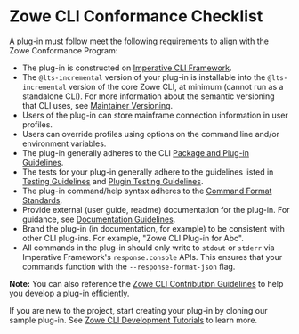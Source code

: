 # Zowe CLI Conformance Checklist

A plug-in must follow meet the following requirements to align with the Zowe Conformance Program:

- The plug-in is constructed on [Imperative CLI Framework](https://github.com/zowe/imperative).
- The `@lts-incremental` version of your plug-in is installable into the `@lts-incremental` version of the core Zowe CLI, at minimum (cannot run as a standalone CLI). For more information about the semantic versioning that CLI uses, see [Maintainer Versioning](https://github.com/zowe/zowe-cli/blob/master/docs/MaintainerVersioning.md).
- Users of the plug-in can store mainframe connection information in user profiles.
- Users can override profiles using options on the command line and/or environment variables.
- The plug-in generally adheres to the CLI [Package and Plug-in Guidelines](https://github.com/zowe/zowe-cli/blob/master/docs/PackagesAndPluginGuidelines.md).
- The tests for your plug-in generally adhere to the guidelines listed in [Testing Guidelines](https://github.com/zowe/zowe-cli/blob/master/docs/TESTING.md) and [Plugin Testing Guidelines](https://github.com/zowe/zowe-cli/blob/master/docs/PluginTESTINGGuidelines.md). 
- The plug-in command/help syntax adheres to the [Command Format Standards](https://github.com/zowe/zowe-cli/blob/master/docs/CommandFormatStandards.md).
- Provide external (user guide, readme) documentation for the plug-in. For guidance, see [Documentation Guidelines](https://github.com/zowe/zowe-cli/blob/master/CONTRIBUTING.md#documentation-guidelines).
- Brand the plug-in (in documentation, for example) to be consistent with other CLI plug-ins. For example, "Zowe CLI Plug-in for Abc". 
- All commands in the plug-in should only write to `stdout` or `stderr` via Imperative Framework's `response.console` APIs. This ensures that your commands function with the `--response-format-json` flag. 

**Note:** You can also reference the [Zowe CLI Contribution Guidelines](https://github.com/zowe/zowe-cli/blob/conformance/CONTRIBUTING.md) to help you develop a plug-in efficiently. 

If you are new to the project, start creating your plug-in by cloning our sample plug-in. See [Zowe CLI Development Tutorials](https://zowe.github.io/docs-site/latest/extend/extend-cli/cli-devTutorials.html#getting-started) to learn more. 
